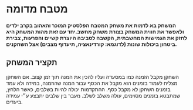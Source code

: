 # מטבח מדומה

**המשחק בא לדמות את משחק המטבח הפלסטיק המוכר והאהוב בקרב ילדים ולאפשר את חווית המשחק בצורת משחק מחשב.יחד עם זאת מהות המשחק היא לחזק את הגמישות המחשבתית, הקשבה לסביבה היוצרת קשיים והפרעות, צבירת ביטחון ביכולות שונות (לדוגמא: קורדינאציה, תיעדוף מצבים) אצל השחקנים.**


## תקציר המשחק

השחקן מקבל הזמנה כמו במסעדה ועליו להכין את המנה תוך זמן קצוב. אם השחקן מצליח לעמוד בזמנים הוא מקבל את הכסף עבור המנה שהוזמנה, במידה ולא עמד בזמנים השחקן לא מקבל כסף. ההתקדמות יכולה להיות בשלבים, כאשר הלחץ, שמתבטא בזמנים מסוימים, עולה משלב לשלב. מעבר בין שלבים יתבצע ע״י עמידה ביעדים.

